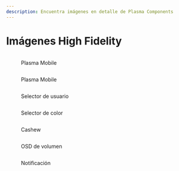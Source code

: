 ```yaml
---
description: Encuentra imágenes en detalle de Plasma Components
---
```


# Imágenes High Fidelity

<figure><img src="../../.gitbook/assets/Plasma-Mobile-1.png" alt=""><figcaption><p>Plasma Mobile</p></figcaption></figure>

<figure><img src="../../.gitbook/assets/Plasma-Mobile-2.png" alt=""><figcaption><p>Plasma Mobile</p></figcaption></figure>

<figure><img src="../../.gitbook/assets/Plasma_Components_3.png" alt=""><figcaption><p>Selector de usuario</p></figcaption></figure>

<figure><img src="../../.gitbook/assets/Plasma_Components_4.png" alt=""><figcaption><p>Selector de color</p></figcaption></figure>

<figure><img src="../../.gitbook/assets/Plasma_Components_7.png" alt=""><figcaption><p>Cashew</p></figcaption></figure>

<figure><img src="../../.gitbook/assets/Plasma_Components_10.png" alt=""><figcaption><p>OSD de volumen</p></figcaption></figure>

<figure><img src="../../.gitbook/assets/Plasma_Components_11.png" alt=""><figcaption><p>Notificación</p></figcaption></figure>

